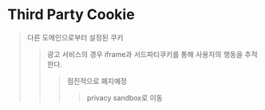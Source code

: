# Third Party Cookie

> 다른 도메인으로부터 설정된 쿠키
>
> > 광고 서비스의 경우 iframe과 서드파티쿠키를 통해 사용자의 행동을 추적한다.
> >
> > > 점진적으로 폐지예정
> > >
> > > > privacy sandbox로 이동
